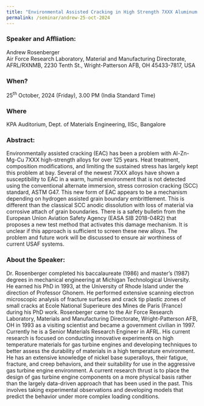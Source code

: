 ```yaml
---
title: "Environmental Assisted Cracking in High Strength 7XXX Aluminum – The Path to Understanding (25/10/24)"
permalink: /seminar/andrew-25-oct-2024
---
```

### Speaker and Affliation:
Andrew Rosenberger<br>
Air Force Research Laboratory, Material and Manufacturing Directorate, AFRL/RXNMB, 2230 Tenth St., Wright-Patterson AFB, OH 45433-7817, USA 

### When?
25<sup>th</sup> October, 2024 (Friday), 3.00 PM (India Standard Time)

### Where
KPA Auditorium, Dept. of Materials Engineering, IISc, Bangalore

### Abstract: 

Environmentally assisted cracking (EAC) has been a problem with Al-Zn-Mg-Cu 7XXX high-strength alloys for over 125 years. Heat treatment, composition modifications, and limiting the sustained stress has largely kept this problem at bay. Several of the newest 7XXX alloys have shown a susceptibility to EAC in a warm, humid environment that is not detected using the conventional alternate immersion, stress corrosion cracking (SCC) standard, ASTM G47. This new form of EAC appears to be a mechanism depending on hydrogen assisted grain boundary embrittlement. This is different than the classical SCC anodic dissolution with loss of material via corrosive attach of grain boundaries. There is a safety bulletin from the European Union Aviation Safety Agency (EASA SIB 2018-04R2) that proposes a new test method that activates this damage mechanism. It is unclear if this approach is sufficient to screen these new alloys. The problem and future work will be discussed to ensure air worthiness of current USAF systems.
 
### About the Speaker: 
 
Dr. Rosenberger completed his baccalaureate (1986) and master’s (1987) degrees in mechanical engineering at Michigan Technological University. He earned his PhD in 1993, at the University of Rhode Island under the direction of Professor Ghonem. He performed extensive scanning electron microscopic analysis of fracture surfaces and crack tip plastic zones of small cracks at Ecole National Superieure des Mines de Paris (France) during his PhD work. Rosenberger came to the Air Force Research Laboratory, Materials and Manufacturing Directorate, Wright-Patterson AFB, OH in 1993 as a visiting scientist and became a government civilian in 1997. Currently he is a Senior Materials Research Engineer in AFRL. His current research is focused on conducting innovative experiments on high temperature materials for gas turbine engines and developing techniques to better assess the durability of materials in a high temperature environment. He has an extensive knowledge of nickel base superalloys, their fatigue, fracture, and creep behaviors, and their suitability for use in the aggressive gas turbine engine environment. A current research thrust is to place the design of gas turbine engine components on a more physical basis rather than the largely data-driven approach that has been used in the past. This involves taking experimental observations and developing models that predict the behavior under more complex loading conditions.